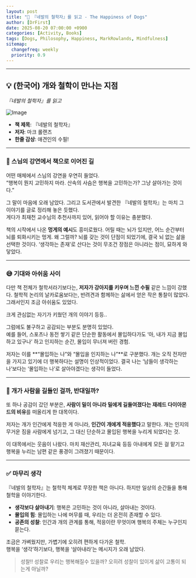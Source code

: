 ```yaml
---
layout: post
title: "📘 『네발의 철학자』를 읽고 - The Happiness of Dogs"
author: [DrFirst]
date: 2025-08-20 07:00:00 +0900
categories: [Activity, Books]
tags: [Dogs, Philosophy, Happiness, MarkRowlands, Mindfulness]
sitemap:
  changefreq: weekly
  priority: 0.9
---
```


---

## 💡 (한국어) 개와 철학이 만나는 지점  
_『네발의 철학자』를 읽고_

![Image](https://github.com/user-attachments/assets/60911672-613e-4d37-94b4-4327f388c7a2)

* **책 제목**: 『네발의 철학자』  
* **저자**: 마크 롤랜즈  
* **한줄 감상**: 애견인의 수필!   

---

### 🧐 스님의 강연에서 책으로 이어진 길  

어떤 매체에서 스님의 강연을 우연히 들었다.  
“행복이 뭔지 고민하지 마라. 산속의 사슴은 행복을 고민하는가? 그냥 살아가는 것이다.”  

그 말이 마음에 오래 남았다. 그리고 도서관에서 발견한 『네발의 철학자』는 마치 그 이야기를 글로 정리해 놓은 듯했다.  
게다가 최재천 교수님의 추천사까지 있어, 읽어야 할 이유는 충분했다.  

책의 시작에서 나온 **멍게의 예시**도 흥미로웠다. 어릴 때는 뇌가 있지만, 어느 순간부터 뇌를 퇴화시키는 멍게. 왜 그럴까? 뇌를 갖는 것이 단점이 되었기에, 결국 뇌 없는 삶을 선택한 것이다. ‘생각하는 존재’로 산다는 것이 무조건 장점은 아니라는 점이, 묘하게 와 닿았다.  

---

### 😅 기대와 아쉬움 사이  

다만 책 전체가 철학서라기보다는, **저자가 강아지를 키우며 느낀 수필** 같은 느낌이 강했다. 철학적 논리의 날카로움보다는, 반려견과 함께하는 삶에서 얻은 작은 통찰이 많았다. 그래서인지 조금 아쉬움도 있었다.  

크게 관심없는 자기가 키웠던 개의 이야기 등등..  

그럼에도 불구하고 공감되는 부분도 분명히 있었다.  
예를 들어, 스포츠나 동전 쌓기 같은 단순한 활동에서 몰입하다가도 ‘아, 내가 지금 몰입하고 있구나’ 하고 인지하는 순간, 몰입이 무너져 버린 경험.  

저자는 이를 **“몰입하는 나”와 “몰입을 인지하는 나”**로 구분했다. 개는 오직 전자만을 가지고 있기에 더 행복하다는 설명이 인상적이었다. 결국 나는 ‘남들이 생각하는 나’보다는 ‘몰입하는 나’로 살아야겠다는 생각이 들었다.  

---

### 🐾 개가 사람을 길들인 걸까, 반대일까?  

또 하나 공감이 갔던 부분은, **사람이 밀이 아니라 밀에게 길들여졌다는 재레드 다이아몬드의 비유**를 떠올리게 한 대목이다.  

저자는 개가 인간에게 적응한 게 아니라, **인간이 개에게 적응했다**고 말한다. 개는 인지의 무거운 짐을 사람에게 넘기고, 그 대신 단순하고 몰입된 행복을 누리게 되었다는 것.  

이 대목에서는 웃음이 나왔다. 마치 재산관리, 자녀교육 등등 아내에게 모든 걸 맡기고 행복을 누리는 남편 같은 풍경이 그려졌기 때문이다.  

---

### ✅ 마무리 생각  

『네발의 철학자』는 철학적 체계로 무장한 책은 아니다. 하지만 일상의 순간들을 통해 철학을 이야기한다.  

* **생각보다 살아내기**: 행복은 고민하는 것이 아니라, 살아내는 것이다.  
* **몰입의 힘**: 몰입하는 나에 머무를 때, 우리는 더 온전히 존재할 수 있다.  
* **공존의 성찰**: 인간과 개의 관계를 통해, 적응이란 무엇이며 행복의 주체는 누구인지 묻는다.  

조금은 가벼웠지만, 가볍기에 오히려 편하게 다가온 철학.  
행복을 ‘생각’하기보다, 행복을 ‘살아내라’는 메시지가 오래 남았다.  

> 성찰!! 성찰로 우리는 행복해질수 있을까? 오히려 성찰이 있이게 삶이 고통이 되는게 아닐까?  
